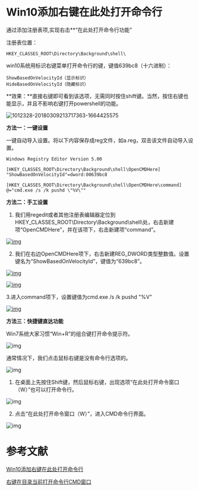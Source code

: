 # Win10添加右键在此处打开命令行

通过添加注册表项,实现右击**“在此处打开命令行功能”

注册表位置：

```
HKEY_CLASSES_ROOT\Directory\Background\shell\
```

win10系统用标识右键菜单打开命令行的键，键值639bc8（十六进制）：

```
ShowBasedOnVelocityId（显示标识）
HideBasedOnVelocityId（隐藏标识）
```

**效果：**直接右键即可看到该选项，无需同时按住shift键。当然，按住右键也能显示，并且不影响右键打开powershell的功能。

![1012328-20180309213717363-1664425575](1012328-20180309213717363-1664425575.gif)

 

**方法一：一键设置**

一键自动导入设置。将以下内容保存成reg文件，如a.reg，双击该文件自动导入设置。

```
Windows Registry Editor Version 5.00

[HKEY_CLASSES_ROOT\Directory\Background\shell\OpenCMDHere]
"ShowBasedOnVelocityId"=dword:00639bc8

[HKEY_CLASSES_ROOT\Directory\Background\shell\OpenCMDHere\command]
@="cmd.exe /s /k pushd \"%V\""
```



**方法二：手工设置**

1. 我们用regedit或者其他注册表编辑器定位到HKEY_CLASSES_ROOT\Directory\Background\shell\处，右击新建项“OpenCMDHere”，并在该项下，右击新建项“command”。

[![img](1012328-20180309212450145-1255797984.png)](https://images2018.cnblogs.com/blog/1012328/201803/1012328-20180309212450145-1255797984.png)

2. 我们在右边OpenCMDHere项下，右击新建REG_DWORD类型整数值。设置键名为“ShowBasedOnVelocityId”，键值为“639bc8”。

[![img](1012328-20180309212528947-717627715.png)](https://images2018.cnblogs.com/blog/1012328/201803/1012328-20180309212528947-717627715.png)

[![img](1012328-20180309212631340-206016513.png)](https://images2018.cnblogs.com/blog/1012328/201803/1012328-20180309212631340-206016513.png)

3.进入command项下，设置键值为cmd.exe /s /k pushd "%V"

[![img](1012328-20180309212838393-713871806.png)](https://images2018.cnblogs.com/blog/1012328/201803/1012328-20180309212838393-713871806.png)

 

**方法三：快捷键直达功能**

Win7系统大家习惯“Win+R”的组合键打开命令提示符。

![img](1287092-20180521215147103-2047796247.png)

 通常情况下，我们点击鼠标右键是没有命令行选项的。

![img](1287092-20180521215214478-1454250465.png)

1. 在桌面上先按住Shift键，然后鼠标右键，出现选项“在此处打开命令窗口（W）”也可以打开命令行。

![img](1287092-20180521215257583-1431106439.png)

2. 点击“在此处打开命令窗口（W）”，进入CMD命令行界面。

![img](1287092-20180521215320742-2099080837.png)

# 参考文献

[Win10添加右键在此处打开命令行](https://www.cnblogs.com/ssooking/p/8536468.html)

[右键在目录当前打开命令行CMD窗口](https://www.cnblogs.com/weihu/p/9069554.html)